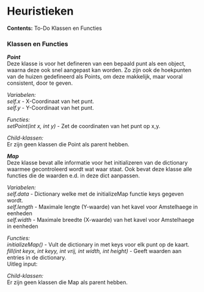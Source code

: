 # Heuristieken
<b>Contents:</b>
To-Do
Klassen en Functies

<h3>Klassen en Functies</h3>
<i><b>Point</b></i><br>
Deze klasse is voor het defineren van een bepaald punt als een object, waarna deze ook snel aangepast kan worden.
Zo zijn ook de hoekpunten van de huizen gedefineerd als Points, om deze makkelijk, maar vooral consistent, door te geven.

<i>Variabelen:</i><br>
<i>self.x</i> - X-Coordinaat van het punt.<br>
<i>self.y</i> - Y-Coordinaat van het punt.<br>

<i>Functies:</i><br>
<i>setPoint(int x, int y)</i> - Zet de coordinaten van het punt op x,y.<br>

<i>Child-klassen:</i><br>
Er zijn geen klassen die Point als parent hebben.


<i><b>Map</b></i><br>
Deze klasse bevat alle informatie voor het initializeren van de dictionary waarmee gecontroleerd wordt wat waar staat.
Ook bevat deze klasse alle functies die de waarden e.d. in deze dict aanpassen.

<i>Variabelen:</i><br>
<i>self.data</i> - Dictionary welke met de initializeMap functie keys gegeven wordt.<br>
<i>self.length</i> - Maximale lengte (Y-waarde) van het kavel voor Amstelhaege in eenheden<br>
<i>self.width</i> - Maximale breedte (X-waarde) van het kavel voor Amstelhaege in eenheden<br>

<i>Functies:</i><br>
<i>initializeMap()</i> - Vult de dictionary in met keys voor elk punt op de kaart.<br>
<i>fill(int keyx, int keyy, int vrij, int width, int height)</i> - Geeft waarden aan entries in de dictionary. <br>
  Uitleg input:<br>

<i>Child-klassen:</i><br>
Er zijn geen klassen die Map als parent hebben.
